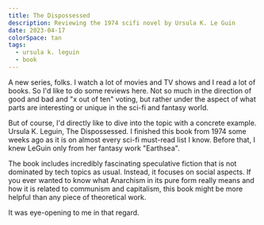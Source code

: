 ```yaml
---
title: The Dispossessed
description: Reviewing the 1974 scifi novel by Ursula K. Le Guin
date: 2023-04-17
colorSpace: tan
tags:
  - ursula k. leguin
  - book
---
```


A new series, folks. I watch a lot of movies and TV shows and I read a lot of
books. So I'd like to do some reviews here. Not so much in the direction of good
and bad and "x out of ten" voting, but rather under the aspect of what parts are
interesting or unique in the sci-fi and fantasy world.

But of course, I'd directly like to dive into the topic with a concrete example.
Ursula K. Leguin, The Dispossessed. I finished this book from 1974 some weeks
ago as it is on almost every sci-fi must-read list I know. Before that, I knew
LeGuin only from her fantasy work "Earthsea".

The book includes incredibly fascinating speculative fiction that is not
dominated by tech topics as usual. Instead, it focuses on social aspects. If you
ever wanted to know what Anarchism in its pure form really means and how it is
related to communism and capitalism, this book might be more helpful than any
piece of theoretical work.

It was eye-opening to me in that regard.
